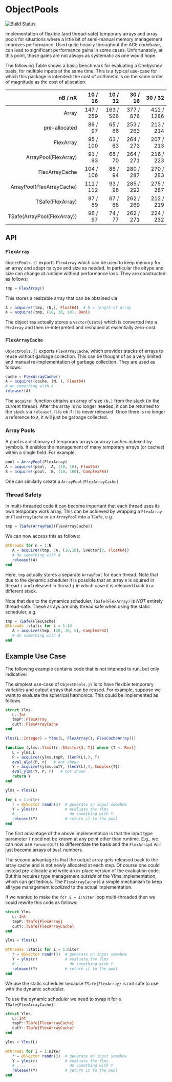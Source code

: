 # ObjectPools

<!-- [![Stable](https://img.shields.io/badge/docs-stable-blue.svg)](https://ACEsuit.github.io/ObjectPools.jl/stable/)
[![Dev](https://img.shields.io/badge/docs-dev-blue.svg)](https://ACEsuit.github.io/ObjectPools.jl/dev/) -->
[![Build Status](https://github.com/ACEsuit/ObjectPools.jl/actions/workflows/CI.yml/badge.svg?branch=main)](https://github.com/ACEsuit/ObjectPools.jl/actions/workflows/CI.yml?query=branch%3Amain)

Implementation of flexible (and thread-safe) temporary arrays and array pools for situations where a little bit of semi-manual memory management improves performance. Used quite heavily throughout the ACE codebase, can lead to significant performance gains in some cases. Unfortunately, at this point, those gains are not always as systematic as one would hope. 

The following Table shows a basic benchmark for evaluating a Chebyshev basis, for multiple inputs at the same time. This is a typical use-case for which this package is intended: the cost of arithmetic is on the same order of magnitude as the cost of allocation. 

<!-- Runtimes of Chebyshev Basis Evaluation in Batches -->
<table>
  <thead>
    <tr class = "header headerLastRow">
      <th style = "text-align: right;">nB / nX</th>
      <th style = "text-align: right;">10 / 16</th>
      <th style = "text-align: right;">10 / 32</th>
      <th style = "text-align: right;">30 / 16</th>
      <th style = "text-align: right;">30 / 32</th>
    </tr>
  </thead>
  <tbody>
    <tr>
      <td style = "text-align: right;">Array</td>
      <td style = "text-align: right;">147 / 259</td>
      <td style = "text-align: right;">163 / 566</td>
      <td style = "text-align: right;">377 / 876</td>
      <td style = "text-align: right;">412 / 1286</td>
    </tr>
    <tr>
      <td style = "text-align: right;">pre-allocated</td>
      <td style = "text-align: right;">89 / 97</td>
      <td style = "text-align: right;">65 / 66</td>
      <td style = "text-align: right;">253 / 263</td>
      <td style = "text-align: right;">213 / 214</td>
    </tr>
    <tr>
      <td style = "text-align: right;">FlexArray</td>
      <td style = "text-align: right;">95 / 100</td>
      <td style = "text-align: right;">63 / 63</td>
      <td style = "text-align: right;">264 / 273</td>
      <td style = "text-align: right;">207 / 213</td>
    </tr>
    <tr>
      <td style = "text-align: right;">ArrayPool(FlexArray)</td>
      <td style = "text-align: right;">91 / 93</td>
      <td style = "text-align: right;">68 / 70</td>
      <td style = "text-align: right;">264 / 271</td>
      <td style = "text-align: right;">216 / 223</td>
    </tr>
    <tr>
      <td style = "text-align: right;">FlexArrayCache</td>
      <td style = "text-align: right;">104 / 106</td>
      <td style = "text-align: right;">88 / 94</td>
      <td style = "text-align: right;">280 / 287</td>
      <td style = "text-align: right;">270 / 283</td>
    </tr>
    <tr>
      <td style = "text-align: right;">ArrayPool(FlexArrayCache)</td>
      <td style = "text-align: right;">111 / 112</td>
      <td style = "text-align: right;">93 / 98</td>
      <td style = "text-align: right;">285 / 292</td>
      <td style = "text-align: right;">275 / 287</td>
    </tr>
    <tr>
      <td style = "text-align: right;">TSafe(FlexArray)</td>
      <td style = "text-align: right;">87 / 89</td>
      <td style = "text-align: right;">67 / 68</td>
      <td style = "text-align: right;">262 / 269</td>
      <td style = "text-align: right;">212 / 219</td>
    </tr>
    <tr>
      <td style = "text-align: right;">TSafe(ArrayPool(FlexArray))</td>
      <td style = "text-align: right;">96 / 97</td>
      <td style = "text-align: right;">74 / 77</td>
      <td style = "text-align: right;">262 / 271</td>
      <td style = "text-align: right;">224 / 232</td>
    </tr>
  </tbody>
</table>

## API 
### `FlexArray`

`ObjectPools.jl` exports `FlexArray` which can be used to keep memory for an array and adapt its type and size as needed. In particular the eltype and size can change at runtime without performance loss. They are constructed as follows: 
```julia
tmp = FlexArray()
```
This stores a resizable array that can be obtained via 
```julia 
A = acquire!(tmp, (N,), Float64)  # N = length of array
A = acquire!(tmp, (10, 10, 10), Bool)
``` 
The object `tmp` actually stores a `Vector{UInt8}` which is converted into a `PtrArray` and then re-interpreted and reshaped at essentially zero-cost.

### `FlexArrayCache`

`ObjectPools.jl` exports `FlexArrayCache`, which provides stacks of arrays to reuse without garbage collection. This can be thought of as a very limited and manual re-implementation of garbage collection. They are used as follows: 
```julia
cache = FlexArrayCache()
A = acquire!(cache, (N, ), Float64)
# do something with A 
release!(A)
```
The `acquire!` function obtains an array of size `(N,)` from the stack (in the current thread). After the array is no longer needed, it can be returned to the stack via `release!`. It is ok if it is never released. Once there is no longer a reference to `A`, it will just be garbage collected. 

### Array Pools 

A pool is a dictionary of temporary arrays or array caches indexed by symbols. It enables the management of many temporary arrays (or caches) within a single field. For example, 
```julia 
pool = ArrayPool(FlexArray)
A = acquire!(pool, :A, (10, 10), Float64) 
B = acquire!(pool, :B, (10, 100), ComplexF64)
```
One can similarly create a `ArrayPool(FlexArrayCache)`

### Thread Safety 

In multi-threaded code it can become important that each thread uses its own temporary work array. This can be achieved by wrapping a `FlexArray` or `FlexArrayCache` or an `ArrayPool` into a `TSafe`, e.g. 
```julia 
tmp = TSafe(ArrayPool(FlexArrayCache))
```
We can now access this as follows: 
```julia
@threads for n = 1:N 
   A = acquire!(tmp, :A, (10,10), SVector{3, Float64}) 
   # do something with A 
   release!(A)
end 
```
Here, `tmp` actually stores a separate `ArrayPool` for each thread. Note that due to the dynamic scheduler it is possible that an array `A` is aquired in thread `i` and released in thread `j` in which case it is released back to a different stack. 

Note that due to the dynamics scheduler, `TSafe(FlexArray)` is *NOT* entirely thread-safe. These arrays are only thread safe when using the static scheduler, e.g. 
```julia 
tmp = TSafe(FlexCache)
@threads :static for i = 1:10
   A = acquire!(tmp, (20, 30, 5), ComplexF32) 
   # do something with A 
end
```


## Example Use Case

The following example contains code that is not intended to run, but only indicative:

The simplest use-case of `ObjectPools.jl` is to have flexible temporary variables and output arrays that can be reused. For example, suppose we want to evaluate the spherical harmonics. This could be implemented as follows

```julia 
struct Ylms
   L::Int 
   tmpP::FlexArray
   outY::FlexArrayCache
end

Ylms(L::Integer) = Ylms(L, FlexArray(), FlexCacheArray())

function (ylms::Ylms)(r::SVector{3, T}) where {T <: Real}
   L = ylms.L
   P = acquire!(ylms.tmpP, (lenP(L),), T)
   eval_alp!(P, r)   # not shown
   Y = acquire!(ylms.outY, (lenY(L),), Complex{T})
   eval_ylm!(Y, P, r)   # not shown
   return Y 
end

ylms = Ylms(L)

for i = 1:niter
   r = @SVector randn(3)  # generate an input somehow 
   Y = ylms(r)            # evaluate the Ylms 
   # ....                   do something with Y 
   release!(Y)            # return it to the pool
end 
```

The first advantage of the above implementation is that the input type parameter `T` need not be known at any point other than runtime. E.g., we can now use `ForwardDiff` to differentiate the basis and the `FlexArray`s will just become arrays of `Dual` numbers. 

The second advantage is that the output array gets released back to the array cache and is not newly allocated at each step. Of course one could instead pre-allocate and write an in-place version of the evaluation code. But this requires type management *outside* of the Ylms implementation, which can get tedious. The `FlexArrayCache` is a simple mechanism to keep all type management *localized* to the actual implementation.

If we wanted to make the `for i = 1:niter` loop multi-threaded then we could rewrite this code as follows: 
```julia 
struct Ylms
   L::Int 
   tmpP::TSafe{FlexArray}
   outY::TSafe{FlexArrayCache}
end

ylms = Ylms(L)

@threads :static for i = 1:niter
   r = @SVector randn(3)  # generate an input somehow 
   Y = ylms(r)            # evaluate the Ylms 
   # ....                   do something with Y 
   release!(Y)            # return it to the pool
end 
```
We use the static scheduler because `TSafe{FlexArray}` is not safe to use with the dynamic scheduler. 

To use the dynamic scheduler we need to swap it for a `TSafe{FlexArrayCache}`: 
```julia 
struct Ylms
   L::Int 
   tmpP::TSafe{FlexArrayCache}
   outY::TSafe{FlexArrayCache}
end

ylms = Ylms(L)

@threads for i = 1:niter
   r = @SVector randn(3)  # generate an input somehow 
   Y = ylms(r)            # evaluate the Ylms 
   # ....                   do something with Y 
   release!(Y)            # return it to the pool
end 
```



